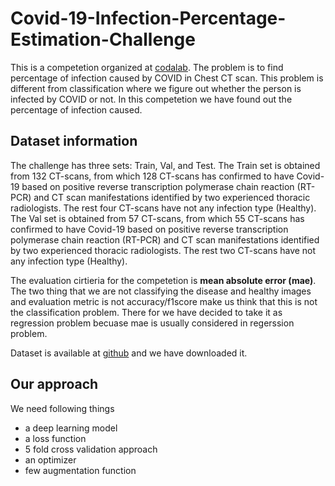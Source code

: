 # Covid-19-Infection-Percentage-Estimation-Challenge

This is a competetion organized at [codalab](https://competitions.codalab.org/competitions/35575#learn_the_details-evaluation). The problem is to find percentage of infection caused by COVID in Chest CT scan. This problem is different from classification where we figure out whether the person is infected by COVID or not. In this competetion we have found out the percentage of infection caused. 

## Dataset information
The challenge has three sets: Train, Val, and Test. The Train set is obtained from 132 CT-scans, from which 128 CT-scans has confirmed to have Covid-19 based on positive reverse transcription polymerase chain reaction (RT-PCR) and CT scan manifestations identified by two experienced thoracic radiologists. The rest four CT-scans have not any infection type (Healthy). The Val set is obtained from 57 CT-scans, from which 55 CT-scans has confirmed to have Covid-19 based on positive reverse transcription polymerase chain reaction (RT-PCR) and CT scan manifestations identified by two experienced thoracic radiologists. The rest two CT-scans have not any infection type (Healthy).

The evaluation cirtieria for the competetion is **mean absolute error (mae)**. The two thing that we are not classifying the disease and healthy images and evaluation metric is not accuracy/f1score make us think that this is not the classification problem. There for we have decided to take it as regression problem becuase mae is usually considered in regerssion problem.

Dataset is available at [github](https://github.com/faresbougourzi/Covid-19-Infection-Percentage-Estimation-Challenge) and we have downloaded it. 

## Our approach
We need following things
* a deep learning model
* a loss function
* 5 fold cross validation approach
* an optimizer
* few augmentation function
